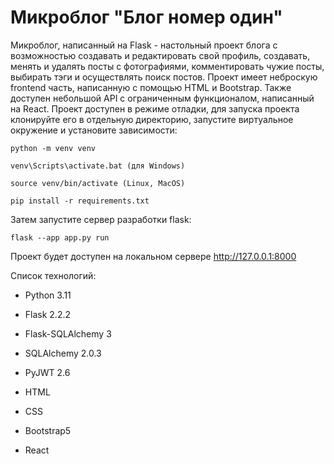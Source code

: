 # Микроблог "Блог номер один"

Микроблог, написанный на Flask - настольный проект блога с возможностью создавать и редактировать свой профиль, создавать, менять и удалять посты с фотографиями, комментировать чужие посты, выбирать тэги и осуществлять поиск постов. 
Проект имеет неброскую frontend часть, написанную с помощью HTML и Bootstrap. Также доступен небольшой API с ограниченным функционалом, написанный на React.
Проект доступен в режиме отладки, для запуска проекта клонируйте его в отдельную директорию, запустите виртуальное окружение и установите зависимости: 

``` 
python -m venv venv

venv\Scripts\activate.bat (для Windows)

source venv/bin/activate (Linux, MacOS)

pip install -r requirements.txt

``` 

Затем запустите сервер разработки flask: 

```
flask --app app.py run 
```
Проект будет доступен на локальном сервере http://127.0.0.1:8000

Список технологий:

- Python 3.11

- Flask 2.2.2

- Flask-SQLAlchemy 3

- SQLAlchemy 2.0.3

- PyJWT 2.6

- HTML

- CSS

- Bootstrap5

- React

